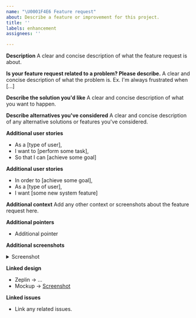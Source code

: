 ```yaml
---
name: "\U0001F4E6 Feature request"
about: Describe a feature or improvement for this project.
title: ''
labels: enhancement
assignees: ''

---
```


**Description**
A clear and concise description of what the feature request is about.

**Is your feature request related to a problem? Please describe.**
A clear and concise description of what the problem is. Ex. I'm always frustrated when [...]

**Describe the solution you'd like**
A clear and concise description of what you want to happen.

**Describe alternatives you've considered**
A clear and concise description of any alternative solutions or features you've considered.

**Additional user stories**
- As a [type of user],
- I want to [perform some task],
- So that I can [achieve some goal]

**Additional user stories**
- In order to [achieve some goal],
- As a [type of user],
- I want [some new system feature]

**Additional context**
Add any other context or screenshots about the feature request here.

**Additional pointers**
- Additional pointer

**Additional screenshots**
<details>
<summary>Screenshot</summary>

[IMAGE_HERE]

</details>

**Linked design**
- Zeplin → ...
- Mockup → [Screenshot](...)

**Linked issues**
- Link any related issues.
